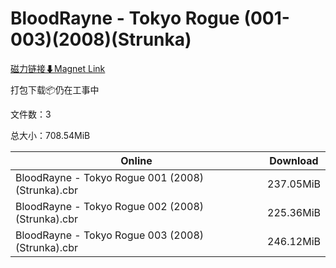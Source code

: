 # BloodRayne - Tokyo Rogue (001-003)(2008)(Strunka)

[磁力链接⬇Magnet Link](magnet:?xt=urn:btih:4a9d0c0a95b510bca3ad44128daaa82e1c5e7131&dn=BloodRayne%20-%20Tokyo%20Rogue%20%28001-003%29%282008%29%28Strunka%29)

打包下载📦仍在工事中

文件数：3

总大小：708.54MiB

Online | Download
--- | ---
BloodRayne - Tokyo Rogue 001 (2008) (Strunka).cbr | 237.05MiB
BloodRayne - Tokyo Rogue 002 (2008) (Strunka).cbr | 225.36MiB
BloodRayne - Tokyo Rogue 003 (2008) (Strunka).cbr | 246.12MiB
